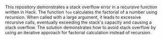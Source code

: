This repository demonstrates a stack overflow error in a recursive function written in Hack. The function `foo` calculates the factorial of a number using recursion. When called with a large argument, it leads to excessive recursive calls, eventually exceeding the stack's capacity and causing a stack overflow. The solution demonstrates how to avoid stack overflow by using an iterative approach for factorial calculation instead of recursion.